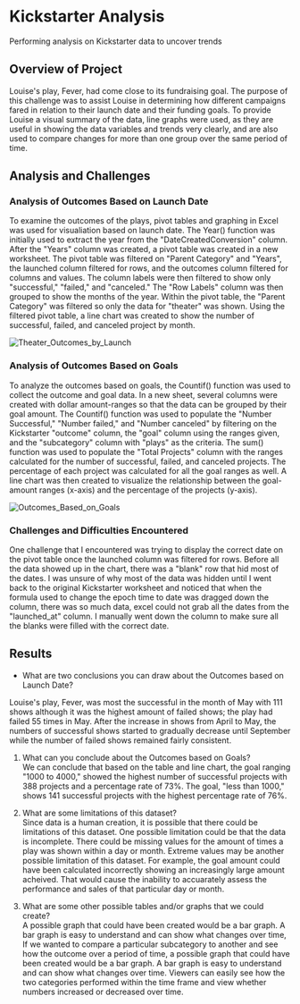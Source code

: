 # Kickstarter Analysis 
Performing analysis on Kickstarter data to uncover trends

## Overview of Project
Louise's play, Fever, had come close to its fundraising goal. The purpose of this challenge was to assist Louise in 
determining how different campaigns fared in relation to their launch date and their funding goals. 
To provide Louise a visual summary of the data, line graphs were used, as they are useful in showing the data variables and trends very clearly, and are also used
to compare changes for more than one group over the same period of time. 

## Analysis and Challenges 

### Analysis of Outcomes Based on Launch Date

To examine the outcomes of the plays, pivot tables and graphing in Excel was used for visualiation based on launch date. The Year()
function was initially used to extract the year from the "DateCreatedConversion" column. After the "Years" column was created, a pivot
table was created in a new worksheet. The pivot table was filtered on "Parent Category" and "Years", the launched column filtered
for rows, and the outcomes column filtered for columns and values. The column labels were then filtered to show only "successful,"
"failed," and "canceled." The "Row Labels" column was then grouped to show the months of the year. Within the pivot table, 
the "Parent Category" was filtered so only the data for "theater" was shown. Using  the filtered pivot table, a line chart 
was created to show the number of successful, failed, and canceled project by month. 

![Theater_Outcomes_by_Launch](https://github.com/echuung94/kickstarter-analysis/blob/main/Resources/Theater_Outcomes_vs_Launch.png)
 

### Analysis of Outcomes Based on Goals

To analyze the outcomes based on goals,  the Countif() function was used to collect the outcome and goal data. In a new sheet, several
columns were created with dollar amount-ranges so that the data can be grouped by their goal amount. The Countif() function was used 
to populate the "Number Successful," "Number failed," and "Number canceled" by filtering on the Kickstarter "outcome" column, the "goal" 
column using the ranges given, and the "subcategory" column with "plays" as the criteria. The sum() function was used
to populate the "Total Projects" column with the ranges calculated for the number of successful, failed, and canceled projects. 
The percentage of each project was calculated for all the goal ranges as well. A line chart was then created to visualize the relationship
between the goal-amount ranges (x-axis) and the percentage of the projects (y-axis).

![Outcomes_Based_on_Goals](https://github.com/echuung94/kickstarter-analysis/blob/main/Resources/Outcomes_Based_on_Goals.png)

### Challenges and Difficulties Encountered

One challenge that I encountered was trying to display the correct date on the pivot table once the launched column was filtered for rows. 
Before all the data showed up in the chart, there was a "blank" row that hid most of the dates. I was unsure of why most of the data was 
hidden until I went back to the original Kickstarter worksheet and noticed that when the formula used to change the epoch time to date
was dragged down the column, there was so much data, excel could not grab all the dates from the "launched_at" column. I manually went 
down the column to make sure all the blanks were filled with the correct date. 

## Results

- What are two conclusions you can draw about the Outcomes based on Launch Date?

Louise's play, Fever, was most the successful in the month of May with 111 shows although it was the highest amount of failed shows; the
play had failed 55 times in May. 
After the increase in shows from April to May, the numbers of successful shows started to gradually decrease until September while the 
number of failed shows remained fairly consistent.  

1. What can you conclude about the Outcomes based on Goals?</br>
We can conclude that based on the table and line chart, the goal ranging "1000 to 4000," showed the highest number of successful 
projects with 388 projects and a percentage rate of 73%. The goal, "less than 1000," shows 141 successful projects with the highest 
percentage rate of 76%. 

2. What are some limitations of this dataset?</br>
Since data is a human creation,  it is possible that there could be limitations of this dataset. One possible limitation could be 
that the data is incomplete. There could be missing values for the amount of times a play was shown within a day or month.
Extreme values may be another possible limitation of this dataset. For example, the goal amount could have been calculated 
incorrectly showing an increasingly large amount acheived. That would cause the inability to accuarately assess the performance and sales
of that particular day or month.  

3. What are some other possible tables and/or graphs that we could create?</br>
A possible graph that could have been created would be a bar graph. A bar graph is easy to understand and can show what changes over time,
If we wanted to compare a particular subcategory to another and see how the outcome over a period of time, a possible graph that 
could have been created would be a bar graph. A bar graph is easy to understand and can show what changes over time. Viewers 
can easily see how the two categories performed within the time frame and view whether numbers increased or decreased over time. 
